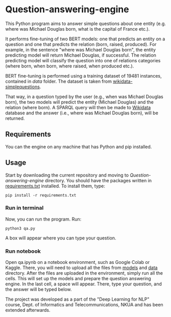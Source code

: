 # Question-answering-engine

This Python program aims to answer simple questions about one entity (e.g. where was Michael Douglas born, what is the capital of France etc.).

It performs fine-tuning of two BERT models: one that predicts an entity on a question and one that predicts the relation (born, raised, produced).
For example, in the sentence "where was Michael Douglas born", the entity predicting model will return Michael Douglas, if successful. The relation predicting model will classify the question into one of relations categories (where born, when born, where raised, when produced etc.).

BERT fine-tuning is performed using a training dataset of 19481 instances, contained in _data_ folder. The dataset is taken from [wikidata-simplequestions]. 

That way, in a question typed by the user (e.g., when was Michael Douglas born), the two models will predict the entity (Michael Douglas) and the relation (where born). A SPARQL query will then be made to [Wikidata] database and the answer (i.e., where was Michael Douglas born), will be returned.

## Requirements

You can the engine on any machine that has Python and pip installed.

## Usage

Start by downloading the current repository and moving to _Question-answering-engine_ directory.
You should have the packages written in [requirements.txt] installed. To install them, type:

```
pip install -r requirements.txt
```

### Run in terminal

Now, you can run the program. Run:
```
python3 qa.py
```

A box will appear where you can type your question. 

### Run notebook

Open qa.ipynb on a notebook environment, such as Google Colab or Kaggle.
There, you will need to upload all the files from [models] and [data] directory.
After the files are uploaded in the environment, simply run all the cells. 
This will set up the models and prepare the question answering engine.
In the last cell, a space will appear. There, type your question, and the answer will be typed below. 

The project was developed as a part of the "Deep Learning for NLP" course, Dept. of Informatics and Telecommunications, NKUA and has been extended afterwards.


[requirements.txt]: <requirements.txt>
[models]: <https://drive.google.com/drive/folders/1eK8kEVuiRz1aDObVMwJ-WGBy4vjOAP0H?usp=sharing>
[data]: <data>
[wikidata-simplequestions]: <https://github.com/askplatypus/wikidata-simplequestions/tree/master>
[Wikidata]: <https://www.wikidata.org/wiki/Wikidata:Main_Page>
